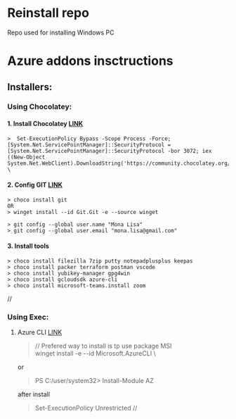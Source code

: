 # Reinstall repo
Repo used for installing Windows PC 

# Azure addons insctructions
## Installers:

### Using Chocolatey:
#### 1. Install Chocolatey [LINK](https://chocolatey.org/install#individual)
    >  Set-ExecutionPolicy Bypass -Scope Process -Force; [System.Net.ServicePointManager]::SecurityProtocol = [System.Net.ServicePointManager]::SecurityProtocol -bor 3072; iex ((New-Object System.Net.WebClient).DownloadString('https://community.chocolatey.org/install.ps1')) \

#### 2. Config GIT [LINK](https://git-scm.com)
   
    > choco install git
    OR
    > winget install --id Git.Git -e --source winget
    
    > git config --global user.name "Mona Lisa"
    > git config --global user.email "mona.lisa@gmail.com"
    
#### 3. Install tools
    
    > choco install filezilla 7zip putty notepadplusplus keepas  
    > choco install packer terraform postman vscode  
    > choco install yubikey-manager gpg4win
    > choco install gcloudsdk azure-cli
    > choco install microsoft-teams.install zoom
    
    
//
### Using Exec:
1. Azure CLI [LINK](https://learn.microsoft.com/en-us/cli/azure)
    > // Prefered way to install is tp use package MSI \
    > winget install -e --id Microsoft.AzureCLI \

    or

    > PS C:/user/system32> Install-Module AZ

    after install

    > Set-ExecutionPolicy Unrestricted
//
